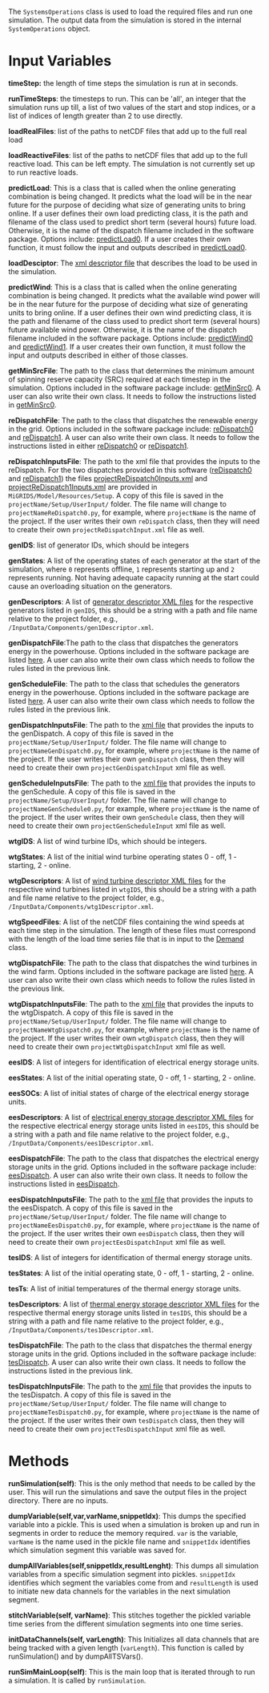 The `SystemsOperations` class is used to load the required files and run one simulation.  The output data from the simulation is stored in the internal `SystemOperations` object. 

# Input Variables
**timeStep:** the length of time steps the simulation is run at in seconds.

**runTimeSteps**: the timesteps to run. This can be 'all', an integer that the simulation runs up till, a list
        of two values of the start and stop indices, or a list of indices of length greater than 2 to use directly.

**loadRealFiles**: list of the paths to netCDF files that add up to the full real load

**loadReactiveFiles**: list of the paths to netCDF files that add up to the full reactive load. This can be left empty. The simulation is not currently set up to run reactive loads. 

**predictLoad**: This is a class that is called when the online generating combination is being changed. It predicts what the load will be in the near future for the purpose of deciding what size of generating units to bring online. If a user defines their own load predicting class, it is the path and filename of the class used to predict short term (several hours) future load. Otherwise, it is the name of the dispatch filename included in the software package. Options include: [predictLoad0](predictLoad0.py). If a user creates their own function, it must follow the input and outputs described in [predictLoad0](predictLoad0.py). 

**loadDesciptor**: The [xml descriptor file](loadDescriptor.xml-:-Generic-Load) that describes the load to be used in the simulation. 

**predictWind**: This is a class that is called when the online generating combination is being changed. It predicts what the available wind power will be in the near future for the purpose of deciding what size of generating units to bring online. If a user defines their own wind predicting class, it is the path and filename of the class used to predict short term (several hours) future available wind power. Otherwise, it is the name of the dispatch filename included in the software package. Options include: [predictWind0](predictWind0.py) and [predictWind1](predictWind1.py). If a user creates their own function, it must follow the input and outputs described in either of those classes. 

**getMinSrcFile**: The path to the class that determines the minimum amount of spinning reserve capacity (SRC) required at each timestep in the simulation. Options included in the software package include: [getMinSrc0](getMinSrc0.py). A user can also write their own class. It needs to follow the instructions listed in [getMinSrc0](getMinSrc0.py). 

**reDispatchFile**: The path to the class that dispatches the renewable energy in the grid. Options included in the software package include: [reDispatch0](reDispatch0.py) and [reDispatch1](reDispatch1.py). A user can also write their own class. It needs to follow the instructions listed in either [reDispatch0](reDispatch0.py) or [reDispatch1](reDispatch1.py). 

**reDispatchInputsFile**: The path to the xml file that provides the inputs to the reDispatch. For the two dispatches provided in this software ([reDispatch0](reDispatch0.py) and [reDispatch1](reDispatch1.py)) the files [projectReDispatch0Inputs.xml](projectReDispatch0Inputs.xml) and [projectReDispatch1Inputs.xml](projectReDispatch1Inputs.xml) are provided in `MiGRIDS/Model/Resources/Setup`. A copy of this file is saved in the `projectName/Setup/UserInput/` folder. The file name will change to `projectNameReDispatch0.py`, for example, where `projectName` is the name of the project.  If the user writes their own `reDispatch` class, then they will need to create their own `projectReDispatchInput.xml` file as well. 

**genIDS**: list of generator IDs, which should be integers

**genStates**: A list of the operating states of each generator at the start of the simulation, where `0` represents offline, `1` represents starting up and `2` represents running. Not having adequate capacity running at the start could cause an overloading situation on the generators. 

**genDescriptors**: A list of [generator descriptor XML files](genDescriptor.xml-:-Diesel-Electric-Generator) for the respective generators listed in `genIDS`, this should be a string with a path and file name  relative to the project folder, e.g., `/InputData/Components/gen1Descriptor.xml`. 

**genDispatchFile**:The path to the class that dispatches the generators energy in the powerhouse. Options included in the software package are listed [here](genDispatch).  A user can also write their own class which needs to follow the rules listed in the previous link. 

**genScheduleFile**: The path to the class that schedules the generators energy in the powerhouse. Options included in the software package are listed [here](genSchedule).  A user can also write their own class which needs to follow the rules listed in the previous link. 

**genDispatchInputsFile**: The path to the [xml file](projectGenDispatchInputs) that provides the inputs to the genDispatch. A copy of this file is saved in the `projectName/Setup/UserInput/` folder. The file name will change to `projectNameGenDispatch0.py`, for example, where `projectName` is the name of the project.  If the user writes their own `genDispatch` class, then they will need to create their own `projectGenDispatchInput` xml file as well.

**genScheduleInputsFile**: The path to the [xml file](projectGenScheduleInputs) that provides the inputs to the genSchedule. A copy of this file is saved in the `projectName/Setup/UserInput/` folder. The file name will change to `projectNameGenSchedule0.py`, for example, where `projectName` is the name of the project.  If the user writes their own `genSchedule` class, then they will need to create their own `projectGenScheduleInput` xml file as well.

**wtgIDS**: A list of wind turbine IDs, which should be integers.

**wtgStates**: A list of the initial wind turbine operating states 0 - off, 1 - starting, 2 - online.

**wtgDescriptors**: A list of [wind turbine descriptor XML files](wtgDescriptor.xml-:-Wind-Turbine-Generator) for the respective wind turbines listed in `wtgIDS`, this should be a string with a path and file name  relative to the project folder, e.g., `/InputData/Components/wtg1Descriptor.xml`. 

**wtgSpeedFiles**: A list of the netCDF files containing the wind speeds at each time step in the simulation. The length of these files must correspond with the length of the load time series file that is in input to the [Demand](Demand-Class) class. 

**wtgDispatchFile**: The path to the class that dispatches the wind turbines in the wind farm. Options included in the software package are listed [here](wtgDispatch).  A user can also write their own class which needs to follow the rules listed in the previous link.

**wtgDispatchInputsFile**: The path to the [xml file](wtgDispatchInputs) that provides the inputs to the wtgDispatch. A copy of this file is saved in the `projectName/Setup/UserInput/` folder. The file name will change to `projectNameWtgDispatch0.py`, for example, where `projectName` is the name of the project.  If the user writes their own `wtgDispatch` class, then they will need to create their own `projectWtgDispatchInput` xml file as well.

**eesIDS**: A list of integers for identification of electrical energy storage units.

**eesStates**: A list of the initial operating state, 0 - off, 1 - starting, 2 - online.

**eesSOCs**: A list of initial states of charge of the electrical energy storage units.

**eesDescriptors**: A list of [electrical energy storage descriptor XML files](eesDescriptor.xml-:-Electrical-Energy-Storage-System) for the respective electrical energy storage units listed in `eesIDS`, this should be a string with a path and file name  relative to the project folder, e.g., `/InputData/Components/ees1Descriptor.xml`.

**eesDispatchFile**: The path to the class that dispatches the electrical energy storage units in the grid. Options included in the software package include: [eesDispatch](eesDispatch). A user can also write their own class. It needs to follow the instructions listed in [eesDispatch](eesDispatch).

**eesDispatchInputsFile**: The path to the [xml file](eesDispatchInputs) that provides the inputs to the eesDispatch. A copy of this file is saved in the `projectName/Setup/UserInput/` folder. The file name will change to `projectNameEesDispatch0.py`, for example, where `projectName` is the name of the project.  If the user writes their own `eesDispatch` class, then they will need to create their own `projectEesDispatchInput` xml file as well.

**tesIDS**: A list of integers for identification of thermal energy storage units.

**tesStates**: A list of the initial operating state, 0 - off, 1 - starting, 2 - online.

**tesTs**: A list of initial temperatures of the thermal energy storage units.

**tesDescriptors**: A list of [thermal energy storage descriptor XML files](tesDescriptor) for the respective thermal energy storage units listed in `tesIDS`, this should be a string with a path and file name  relative to the project folder, e.g., `/InputData/Components/tes1Descriptor.xml`.

**tesDispatchFile**: The path to the class that dispatches the thermal energy storage units in the grid. Options included in the software package include: [tesDispatch](tesDispatch). A user can also write their own class. It needs to follow the instructions listed in the previous link. 

**tesDispatchInputsFile**: The path to the [xml file](tesDispatchInputs) that provides the inputs to the tesDispatch. A copy of this file is saved in the `projectName/Setup/UserInput/` folder. The file name will change to `projectNameTesDispatch0.py`, for example, where `projectName` is the name of the project.  If the user writes their own `tesDispatch` class, then they will need to create their own `projectTesDispatchInput` xml file as well.

# Methods
**runSimulation(self)**: This is the only method that needs to be called by the user. This will run the simulations and save the output files in the project directory. There are no inputs. 

**dumpVariable(self,var,varName,snippetIdx)**: This dumps the specified variable into a pickle. This is used when a simulation is broken up and run in segments in order to reduce the memory required. `var` is the variable, `varName` is the name used in the pickle file name and `snippetIdx` identifies which simulation segment this variable was saved for. 

**dumpAllVariables(self,snippetIdx,resultLenght)**: This dumps all simulation variables from a specific simulation segment into pickles. `snippetIdx` identifies which segment the variables come from and `resultLength` is used to initiate new data channels for the variables in the next simulation segment. 

**stitchVariable(self, varName)**: This stitches together the pickled variable time series from the different simulation segments into one time series.

**initDataChannels(self, varLength)**: This Initializes all data channels that are being tracked with a given length (`varLength`). This function is called by runSimulation() and by dumpAllTSVars().

**runSimMainLoop(self)**: This is the main loop that is iterated through to run a simulation. It is called by `runSimulation`. 



